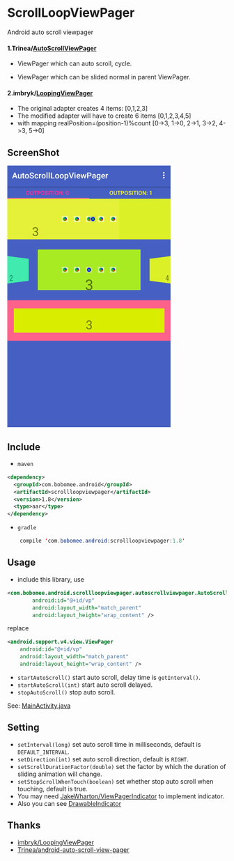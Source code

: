# ScrollLoopViewPager

Android auto scroll viewpager

#### 1.Trinea/[AutoScrollViewPager](https://github.com/Trinea/android-auto-scroll-view-pager)

- ViewPager which can auto scroll, cycle.

- ViewPager which can be slided normal in parent ViewPager.

#### 2.imbryk/[LoopingViewPager](https://github.com/imbryk/LoopingViewPager)

- The original adapter creates 4 items: [0,1,2,3]
- The modified adapter will have to create 6 items [0,1,2,3,4,5]
- with mapping realPosition=(position-1)%count
[0->3, 1->0, 2->1, 3->2, 4->3, 5->0]


## ScreenShot

![AutoScrollLoopViewPager](screenshot/shot.gif "AutoScrollLoopViewPager")

## Include
- `maven`

``` xml
<dependency>
  <groupId>com.bobomee.android</groupId>
  <artifactId>scrollloopviewpager</artifactId>
  <version>1.8</version>
  <type>aar</type>
</dependency>
```

- `gradle`

``` java
    compile 'com.bobomee.android:scrollloopviewpager:1.8'
```

## Usage

- include this library, use

``` xml
<com.bobomee.android.scrollloopviewpager.autoscrollviewpager.AutoScrollViewPager
        android:id="@+id/vp"
        android:layout_width="match_parent"
        android:layout_height="wrap_content" />
```

replace

``` xml
<android.support.v4.view.ViewPager
	android:id="@+id/vp"
	android:layout_width="match_parent"
	android:layout_height="wrap_content" />
```

- `startAutoScroll()` start auto scroll, delay time is `getInterval()`.
- `startAutoScroll(int)` start auto scroll delayed.
- `stopAutoScroll()` stop auto scroll.

See:
[MainActivity.java](https://github.com/BoBoMEe/AutoScrollLoopViewPager/blob/master/app/src/main/java/com/bobomee/android/autoscrollloopviewpager_master/MainActivity.java)


## Setting

- `setInterval(long)` set auto scroll time in milliseconds, default is `DEFAULT_INTERVAL`.
- `setDirection(int)` set auto scroll direction, default is `RIGHT`.
- `setScrollDurationFactor(double)` set the factor by which the duration of sliding animation will change.
- `setStopScrollWhenTouch(boolean)` set whether stop auto scroll when touching, default is true.
- You may need [JakeWharton/ViewPagerIndicator](https://github.com/JakeWharton/Android-ViewPagerIndicator) to implement indicator. 
- Also you can see [DrawableIndicator](https://github.com/BoBoMEe/DrawableIndicator)

## Thanks

*   [imbryk/LoopingViewPager](https://github.com/imbryk/LoopingViewPager)
*   [Trinea/android-auto-scroll-view-pager](https://github.com/Trinea/android-auto-scroll-view-pager)